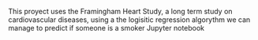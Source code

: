 This proyect uses the Framingham Heart Study, a long term study on cardiovascular diseases, using a the logisitic regression algorythm we can manage to predict if someone is a smoker
Jupyter notebook
